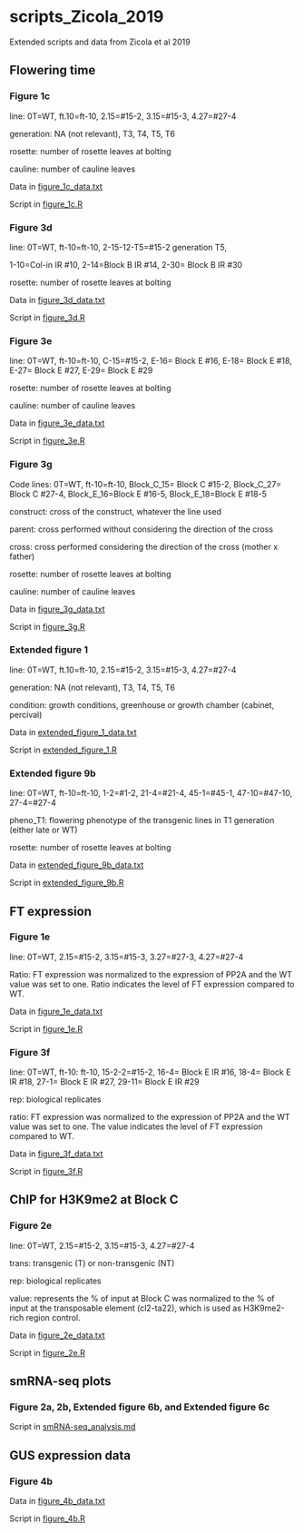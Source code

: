 scripts_Zicola_2019
===

Extended scripts and data from Zicola et al 2019


## Flowering time

### Figure 1c

line: 0T=WT, ft.10=ft-10, 2.15=#15-2, 3.15=#15-3, 4.27=#27-4

generation: NA (not relevant), T3, T4, T5, T6

rosette: number of rosette leaves at bolting

cauline: number of cauline leaves

Data in [figure_1c_data.txt](figure_1c_data.txt)

Script in [figure_1c.R](figure_1c.R)


### Figure 3d

line: 0T=WT, ft-10=ft-10, 2-15-12-T5=#15-2 generation T5, 

1-10=Col-in IR #10, 2-14=Block B IR #14, 2-30= Block B IR #30

rosette: number of rosette leaves at bolting

Data in [figure_3d_data.txt](figure_3d_data.txt)

Script in [figure_3d.R](figure_3d.R)


### Figure 3e

line: 0T=WT, ft-10=ft-10, C-15=#15-2, E-16= Block E #16, E-18= Block E #18,
E-27= Block E #27, E-29= Block E #29

rosette: number of rosette leaves at bolting

cauline: number of cauline leaves

Data in [figure_3e_data.txt](figure_3e_data.txt)

Script in [figure_3e.R](figure_3e.R)


### Figure 3g

Code lines: 0T=WT, ft-10=ft-10, Block_C_15= Block C #15-2, Block_C_27= Block C #27-4, Block_E_16=Block E #16-5, Block_E_18=Block E #18-5

construct: cross of the construct, whatever the line used

parent: cross performed without considering the direction of the cross

cross: cross performed considering the direction of the cross (mother x father)

rosette: number of rosette leaves at bolting

cauline: number of cauline leaves

Data in [figure_3g_data.txt](figure_3g_data.txt)

Script in [figure_3g.R](figure_3g.R)



### Extended figure 1

line: 0T=WT, ft.10=ft-10, 2.15=#15-2, 3.15=#15-3, 4.27=#27-4

generation: NA (not relevant), T3, T4, T5, T6

condition: growth conditions, greenhouse or growth chamber (cabinet, percival)

Data in [extended_figure_1_data.txt](extended_figure_1_data.txt)

Script in [extended_figure_1.R](extended_figure_1.R)



### Extended figure 9b

line: 0T=WT, ft-10=ft-10, 1-2=#1-2, 21-4=#21-4, 45-1=#45-1, 47-10=#47-10, 27-4=#27-4

pheno_T1: flowering phenotype of the transgenic lines in T1 generation (either late or WT)

rosette: number of rosette leaves at bolting

Data in [extended_figure_9b_data.txt](extended_figure_9b_data.txt)

Script in [extended_figure_9b.R](extended_figure_9b.R)


## FT expression

### Figure 1e

line: 0T=WT, 2.15=#15-2, 3.15=#15-3, 3.27=#27-3, 4.27=#27-4

Ratio: FT expression was normalized to the expression of PP2A and the WT value was set to one. Ratio indicates the level of FT expression compared to WT.

Data in [figure_1e_data.txt](figure_1e_data.txt)

Script in [figure_1e.R](figure_1e.R)


### Figure 3f

line: 0T=WT, ft-10: ft-10, 15-2-2=#15-2, 16-4= Block E IR #16, 18-4= Block E 
IR #18, 27-1= Block E IR #27, 29-11= Block E IR #29

rep: biological replicates

ratio: FT expression was normalized to the expression of PP2A and the WT value was set to one. The value indicates the level of FT expression compared to WT.

Data in [figure_3f_data.txt](figure_3f_data.txt)

Script in [figure_3f.R](figure_3f.R)


## ChIP for H3K9me2 at Block C 

### Figure 2e
 
line: 0T=WT, 2.15=#15-2, 3.15=#15-3, 4.27=#27-4

trans: transgenic (T) or non-transgenic (NT)

rep: biological replicates

value: represents the % of input at Block C was normalized to the % of input at the transposable element (cl2-ta22), which is used as H3K9me2-rich region control.

Data in [figure_2e_data.txt](figure_2e_data.txt)

Script in [figure_2e.R](figure_2e.R)


## smRNA-seq plots

### Figure 2a, 2b, Extended figure 6b, and Extended figure 6c

Script in [smRNA-seq_analysis.md](smRNA-seq_analysis.md)


## GUS expression data

### Figure 4b

Data in [figure_4b_data.txt](figure_4b_data.txt)

Script in [figure_4b.R](figure_4b.R)



